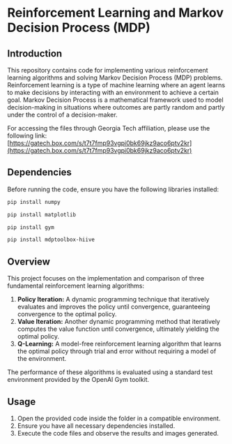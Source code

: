 # Reinforcement Learning and Markov Decision Process (MDP)

## Introduction
This repository contains code for implementing various reinforcement learning algorithms and solving Markov Decision Process (MDP) problems. Reinforcement learning is a type of machine learning where an agent learns to make decisions by interacting with an environment to achieve a certain goal. Markov Decision Process is a mathematical framework used to model decision-making in situations where outcomes are partly random and partly under the control of a decision-maker.

For accessing the files through Georgia Tech affiliation, please use the following link: [https://gatech.box.com/s/t7t7fmp93vgpi0bk69jkz9aco6ptv2kr](https://gatech.box.com/s/t7t7fmp93vgpi0bk69jkz9aco6ptv2kr)

## Dependencies
Before running the code, ensure you have the following libraries installed:

```bash
pip install numpy
```
```bash
pip install matplotlib
```
```bash
pip install gym
```
```bash
pip install mdptoolbox-hiive
```

## Overview

This project focuses on the implementation and comparison of three fundamental reinforcement learning algorithms:

1. **Policy Iteration:** A dynamic programming technique that iteratively evaluates and improves the policy until convergence, guaranteeing convergence to the optimal policy.
2. **Value Iteration:** Another dynamic programming method that iteratively computes the value function until convergence, ultimately yielding the optimal policy.
3. **Q-Learning:** A model-free reinforcement learning algorithm that learns the optimal policy through trial and error without requiring a model of the environment.

The performance of these algorithms is evaluated using a standard test environment provided by the OpenAI Gym toolkit.

## Usage

1. Open the provided code inside the folder in a compatible environment.
2. Ensure you have all necessary dependencies installed.
3. Execute the code files and observe the results and images generated.

